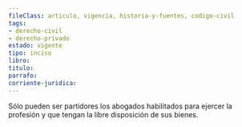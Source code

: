 ```yaml
---
fileClass: articulo, vigencia, historia-y-fuentes, codigo-civil
tags:
- derecho-civil
- derecho-privado
estado: vigente
tipo: inciso
libro:
titulo:
parrafo:
corriente-juridica:
---
```

Sólo pueden ser partidores los abogados habilitados para ejercer la profesión y que tengan la libre disposición de sus bienes.